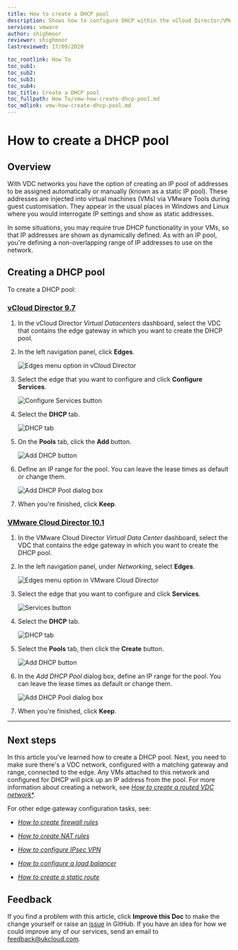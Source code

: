 ```yaml
---
title: How to create a DHCP pool
description: Shows how to configure DHCP within the vCloud Director/VMware Cloud Director Tenant Portal
services: vmware
author: shighmoor
reviewer: shighmoor
lastreviewed: 17/09/2020

toc_rootlink: How To
toc_sub1:
toc_sub2:
toc_sub3:
toc_sub4:
toc_title: Create a DHCP pool
toc_fullpath: How To/vmw-how-create-dhcp-pool.md
toc_mdlink: vmw-how-create-dhcp-pool.md
---
```


# How to create a DHCP pool

## Overview

With VDC networks you have the option of creating an IP pool of addresses to be assigned automatically or manually (known as a static IP pool). These addresses are injected into virtual machines (VMs) via VMware Tools during guest customisation. They appear in the usual places in Windows and Linux where you would interrogate IP settings and show as static addresses.

In some situations, you may require true DHCP functionality in your VMs, so that IP addresses are shown as dynamically defined. As with an IP pool, you're defining a non-overlapping range of IP addresses to use on the network.

## Creating a DHCP pool

To create a DHCP pool:

### [vCloud Director 9.7](#tab/tabid-a)

1. In the vCloud Director *Virtual Datacenters* dashboard, select the VDC that contains the edge gateway in which you want to create the DHCP pool.

2. In the left navigation panel, click **Edges**.

    ![Edges menu option in vCloud Director](images/vmw-vcd91-mnu-edges.png)

3. Select the edge that you want to configure and click **Configure Services**.

    ![Configure Services button](images/vmw-vcd-edge-btn-config.png)

4. Select the **DHCP** tab.

    ![DHCP tab](images/vmw-vcd-adv-edge-tab-dhcp.png)

5. On the **Pools** tab, click the **Add** button.

    ![Add DHCP button](images/vmw-vcd-btn-add-dhcp-adv.png)

6. Define an IP range for the pool. You can leave the lease times as default or change them.

    ![Add DHCP Pool dialog box](images/vmw-vcd-add-dhcp-pool-adv.png)

7. When you're finished, click **Keep**.

### [VMware Cloud Director 10.1](#tab/tabid-b)

1. In the VMware Cloud Director *Virtual Data Center* dashboard, select the VDC that contains the edge gateway in which you want to create the DHCP pool.

2. In the left navigation panel, under *Networking*, select **Edges**.

    ![Edges menu option in VMware Cloud Director](images/vmw-vcd10.1-mnu-edges.png)

3. Select the edge that you want to configure and click **Services**.

    ![Services button](images/vmw-vcd10.1-edge-btn-services.png)

4. Select the **DHCP** tab.

    ![DHCP tab](images/vmw-vcd10.1-edge-tab-dhcp.png)

5. Select the **Pools** tab, then click the **Create** button.

    ![Add DHCP button](images/vmw-vcd10.1-btn-add-dhcp.png)

6. In the *Add DHCP Pool* dialog box, define an IP range for the pool. You can leave the lease times as default or change them.

    ![Add DHCP Pool dialog box](images/vmw-vcd10.1-add-dhcp-pool.png)

7. When you're finished, click **Keep**.

***

## Next steps

In this article you've learned how to create a DHCP pool. Next, you need to make sure there's a VDC network, configured with a matching gateway and range, connected to the edge. Any VMs attached to this network and configured for DHCP will pick up an IP address from the pool. For more information about creating a network, see [*How to create a routed VDC network**](vmw-how-create-routed-network.md).

For other edge gateway configuration tasks, see:

- [*How to create firewall rules*](vmw-how-create-firewall-rules.md)

- [*How to create NAT rules*](vmw-how-create-nat-rules.md)

- [*How to configure IPsec VPN*](vmw-how-configure-ipsec-vpn.md)

- [*How to configure a load balancer*](vmw-how-configure-load-balancer.md)

- [*How to create a static route*](vmw-how-create-static-route.md)

## Feedback

If you find a problem with this article, click **Improve this Doc** to make the change yourself or raise an [issue](https://github.com/UKCloud/documentation/issues) in GitHub. If you have an idea for how we could improve any of our services, send an email to <feedback@ukcloud.com>.
